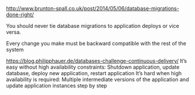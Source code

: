 http://www.brunton-spall.co.uk/post/2014/05/06/database-migrations-done-right/

You should never tie database migrations to application deploys or vice versa.

Every change you make must be backward compatible with the rest of the system



https://blog.philipphauer.de/databases-challenge-continuous-delivery/
It’s easy without high availability constraints: Shutdown application, update database, deploy new application, restart application
It’s hard when high availability is required: Multiple intermediate versions of the application and update application instances step by step
